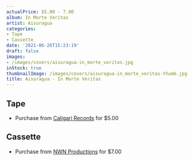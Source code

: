 ```yaml
---
actualPrice: $5.00 - 7.00
album: In Morte Veritas
artist: Aisuragua
categories:
- Tape
- Cassette
date: '2021-06-26T15:23:19'
draft: false
images:
- /images/covers/aisuragua-in_morte_veritas.jpg
inStock: true
thumbnailImage: /images/covers/aisuragua-in_morte_veritas-thumb.jpg
title: Aisuragua - In Morte Veritas
---
```


## Tape
* Purchase from [Caligari Records](https://caligarirecords.storenvy.com/products/25783698-aisuragua-in-morte-veritas) for $5.00
## Cassette
* Purchase from [NWN Productions](http://shop.nwnprod.com/index.php?route=product/product&path=73&product_id=4092&sort=pd.name&order=ASC) for $7.00
